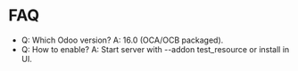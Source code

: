 # FAQ

- Q: Which Odoo version? A: 16.0 (OCA/OCB packaged).
- Q: How to enable? A: Start server with --addon test_resource or install in UI.
